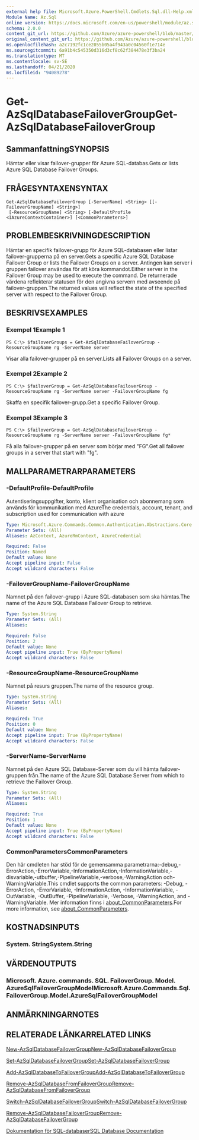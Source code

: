```yaml
---
external help file: Microsoft.Azure.PowerShell.Cmdlets.Sql.dll-Help.xml
Module Name: Az.Sql
online version: https://docs.microsoft.com/en-us/powershell/module/az.sql/get-azsqldatabasefailovergroup
schema: 2.0.0
content_git_url: https://github.com/Azure/azure-powershell/blob/master/src/Sql/Sql/help/Get-AzSqlDatabaseFailoverGroup.md
original_content_git_url: https://github.com/Azure/azure-powershell/blob/master/src/Sql/Sql/help/Get-AzSqlDatabaseFailoverGroup.md
ms.openlocfilehash: a2c7192fc1ce2055b05a4f943a0c04560f1e714e
ms.sourcegitcommit: 6a91b4c545350d316d3cf8c62f384478e3f3ba24
ms.translationtype: MT
ms.contentlocale: sv-SE
ms.lasthandoff: 04/21/2020
ms.locfileid: "94089278"
---
```

# <span data-ttu-id="3a7fb-101">Get-AzSqlDatabaseFailoverGroup</span><span class="sxs-lookup"><span data-stu-id="3a7fb-101">Get-AzSqlDatabaseFailoverGroup</span></span>

## <span data-ttu-id="3a7fb-102">Sammanfattning</span><span class="sxs-lookup"><span data-stu-id="3a7fb-102">SYNOPSIS</span></span>
<span data-ttu-id="3a7fb-103">Hämtar eller visar failover-grupper för Azure SQL-databas.</span><span class="sxs-lookup"><span data-stu-id="3a7fb-103">Gets or lists Azure SQL Database Failover Groups.</span></span>

## <span data-ttu-id="3a7fb-104">FRÅGESYNTAXEN</span><span class="sxs-lookup"><span data-stu-id="3a7fb-104">SYNTAX</span></span>

```
Get-AzSqlDatabaseFailoverGroup [-ServerName] <String> [[-FailoverGroupName] <String>]
 [-ResourceGroupName] <String> [-DefaultProfile <IAzureContextContainer>] [<CommonParameters>]
```

## <span data-ttu-id="3a7fb-105">PROBLEMBESKRIVNING</span><span class="sxs-lookup"><span data-stu-id="3a7fb-105">DESCRIPTION</span></span>
<span data-ttu-id="3a7fb-106">Hämtar en specifik failover-grupp för Azure SQL-databasen eller listar failover-grupperna på en server.</span><span class="sxs-lookup"><span data-stu-id="3a7fb-106">Gets a specific Azure SQL Database Failover Group or lists the Failover Groups on a server.</span></span>
<span data-ttu-id="3a7fb-107">Antingen kan server i gruppen failover användas för att köra kommandot.</span><span class="sxs-lookup"><span data-stu-id="3a7fb-107">Either server in the Failover Group may be used to execute the command.</span></span> <span data-ttu-id="3a7fb-108">De returnerade värdena reflekterar statusen för den angivna servern med avseende på failover-gruppen.</span><span class="sxs-lookup"><span data-stu-id="3a7fb-108">The returned values will reflect the state of the specified server with respect to the Failover Group.</span></span>

## <span data-ttu-id="3a7fb-109">BESKRIVS</span><span class="sxs-lookup"><span data-stu-id="3a7fb-109">EXAMPLES</span></span>

### <span data-ttu-id="3a7fb-110">Exempel 1</span><span class="sxs-lookup"><span data-stu-id="3a7fb-110">Example 1</span></span>
```
PS C:\> $failoverGroups = Get-AzSqlDatabaseFailoverGroup -ResourceGroupName rg -ServerName server
```

<span data-ttu-id="3a7fb-111">Visar alla failover-grupper på en server.</span><span class="sxs-lookup"><span data-stu-id="3a7fb-111">Lists all Failover Groups on a server.</span></span>

### <span data-ttu-id="3a7fb-112">Exempel 2</span><span class="sxs-lookup"><span data-stu-id="3a7fb-112">Example 2</span></span>
```
PS C:\> $failoverGroup = Get-AzSqlDatabaseFailoverGroup -ResourceGroupName rg -ServerName server -FailoverGroupName fg
```

<span data-ttu-id="3a7fb-113">Skaffa en specifik failover-grupp.</span><span class="sxs-lookup"><span data-stu-id="3a7fb-113">Get a specific Failover Group.</span></span>

### <span data-ttu-id="3a7fb-114">Exempel 3</span><span class="sxs-lookup"><span data-stu-id="3a7fb-114">Example 3</span></span>
```
PS C:\> $failoverGroup = Get-AzSqlDatabaseFailoverGroup -ResourceGroupName rg -ServerName server -FailoverGroupName fg*
```

<span data-ttu-id="3a7fb-115">Få alla failover-grupper på en server som börjar med "FG".</span><span class="sxs-lookup"><span data-stu-id="3a7fb-115">Get all failover groups in a server that start with "fg".</span></span>

## <span data-ttu-id="3a7fb-116">MALLPARAMETRAR</span><span class="sxs-lookup"><span data-stu-id="3a7fb-116">PARAMETERS</span></span>

### <span data-ttu-id="3a7fb-117">-DefaultProfile</span><span class="sxs-lookup"><span data-stu-id="3a7fb-117">-DefaultProfile</span></span>
<span data-ttu-id="3a7fb-118">Autentiseringsuppgifter, konto, klient organisation och abonnemang som används för kommunikation med Azure</span><span class="sxs-lookup"><span data-stu-id="3a7fb-118">The credentials, account, tenant, and subscription used for communication with azure</span></span>

```yaml
Type: Microsoft.Azure.Commands.Common.Authentication.Abstractions.Core.IAzureContextContainer
Parameter Sets: (All)
Aliases: AzContext, AzureRmContext, AzureCredential

Required: False
Position: Named
Default value: None
Accept pipeline input: False
Accept wildcard characters: False
```

### <span data-ttu-id="3a7fb-119">-FailoverGroupName</span><span class="sxs-lookup"><span data-stu-id="3a7fb-119">-FailoverGroupName</span></span>
<span data-ttu-id="3a7fb-120">Namnet på den failover-grupp i Azure SQL-databasen som ska hämtas.</span><span class="sxs-lookup"><span data-stu-id="3a7fb-120">The name of the Azure SQL Database Failover Group to retrieve.</span></span>

```yaml
Type: System.String
Parameter Sets: (All)
Aliases:

Required: False
Position: 2
Default value: None
Accept pipeline input: True (ByPropertyName)
Accept wildcard characters: False
```

### <span data-ttu-id="3a7fb-121">-ResourceGroupName</span><span class="sxs-lookup"><span data-stu-id="3a7fb-121">-ResourceGroupName</span></span>
<span data-ttu-id="3a7fb-122">Namnet på resurs gruppen.</span><span class="sxs-lookup"><span data-stu-id="3a7fb-122">The name of the resource group.</span></span>

```yaml
Type: System.String
Parameter Sets: (All)
Aliases:

Required: True
Position: 0
Default value: None
Accept pipeline input: True (ByPropertyName)
Accept wildcard characters: False
```

### <span data-ttu-id="3a7fb-123">-ServerName</span><span class="sxs-lookup"><span data-stu-id="3a7fb-123">-ServerName</span></span>
<span data-ttu-id="3a7fb-124">Namnet på den Azure SQL Database-Server som du vill hämta failover-gruppen från.</span><span class="sxs-lookup"><span data-stu-id="3a7fb-124">The name of the Azure SQL Database Server from which to retrieve the Failover Group.</span></span>

```yaml
Type: System.String
Parameter Sets: (All)
Aliases:

Required: True
Position: 1
Default value: None
Accept pipeline input: True (ByPropertyName)
Accept wildcard characters: False
```

### <span data-ttu-id="3a7fb-125">CommonParameters</span><span class="sxs-lookup"><span data-stu-id="3a7fb-125">CommonParameters</span></span>
<span data-ttu-id="3a7fb-126">Den här cmdleten har stöd för de gemensamma parametrarna:-debug,-ErrorAction,-ErrorVariable,-InformationAction,-InformationVariable,-disvariable,-utbuffer,-PipelineVariable,-verbose,-WarningAction och-WarningVariable.</span><span class="sxs-lookup"><span data-stu-id="3a7fb-126">This cmdlet supports the common parameters: -Debug, -ErrorAction, -ErrorVariable, -InformationAction, -InformationVariable, -OutVariable, -OutBuffer, -PipelineVariable, -Verbose, -WarningAction, and -WarningVariable.</span></span> <span data-ttu-id="3a7fb-127">Mer information finns i [about_CommonParameters](http://go.microsoft.com/fwlink/?LinkID=113216).</span><span class="sxs-lookup"><span data-stu-id="3a7fb-127">For more information, see [about_CommonParameters](http://go.microsoft.com/fwlink/?LinkID=113216).</span></span>

## <span data-ttu-id="3a7fb-128">KOSTNADS</span><span class="sxs-lookup"><span data-stu-id="3a7fb-128">INPUTS</span></span>

### <span data-ttu-id="3a7fb-129">System. String</span><span class="sxs-lookup"><span data-stu-id="3a7fb-129">System.String</span></span>

## <span data-ttu-id="3a7fb-130">VÄRDEN</span><span class="sxs-lookup"><span data-stu-id="3a7fb-130">OUTPUTS</span></span>

### <span data-ttu-id="3a7fb-131">Microsoft. Azure. commands. SQL. FailoverGroup. Model. AzureSqlFailoverGroupModel</span><span class="sxs-lookup"><span data-stu-id="3a7fb-131">Microsoft.Azure.Commands.Sql.FailoverGroup.Model.AzureSqlFailoverGroupModel</span></span>

## <span data-ttu-id="3a7fb-132">ANMÄRKNINGAR</span><span class="sxs-lookup"><span data-stu-id="3a7fb-132">NOTES</span></span>

## <span data-ttu-id="3a7fb-133">RELATERADE LÄNKAR</span><span class="sxs-lookup"><span data-stu-id="3a7fb-133">RELATED LINKS</span></span>

[<span data-ttu-id="3a7fb-134">New-AzSqlDatabaseFailoverGroup</span><span class="sxs-lookup"><span data-stu-id="3a7fb-134">New-AzSqlDatabaseFailoverGroup</span></span>](./New-AzSqlDatabaseFailoverGroup.md)

[<span data-ttu-id="3a7fb-135">Set-AzSqlDatabaseFailoverGroup</span><span class="sxs-lookup"><span data-stu-id="3a7fb-135">Set-AzSqlDatabaseFailoverGroup</span></span>](./Set-AzSqlDatabaseFailoverGroup.md)

[<span data-ttu-id="3a7fb-136">Add-AzSqlDatabaseToFailoverGroup</span><span class="sxs-lookup"><span data-stu-id="3a7fb-136">Add-AzSqlDatabaseToFailoverGroup</span></span>](./Add-AzSqlDatabaseToFailoverGroup.md)

[<span data-ttu-id="3a7fb-137">Remove-AzSqlDatabaseFromFailoverGroup</span><span class="sxs-lookup"><span data-stu-id="3a7fb-137">Remove-AzSqlDatabaseFromFailoverGroup</span></span>](./Remove-AzSqlDatabaseFromFailoverGroup.md)

[<span data-ttu-id="3a7fb-138">Switch-AzSqlDatabaseFailoverGroup</span><span class="sxs-lookup"><span data-stu-id="3a7fb-138">Switch-AzSqlDatabaseFailoverGroup</span></span>](./Switch-AzSqlDatabaseFailoverGroup.md)

[<span data-ttu-id="3a7fb-139">Remove-AzSqlDatabaseFailoverGroup</span><span class="sxs-lookup"><span data-stu-id="3a7fb-139">Remove-AzSqlDatabaseFailoverGroup</span></span>](./Remove-AzSqlDatabaseFailoverGroup.md)

[<span data-ttu-id="3a7fb-140">Dokumentation för SQL-databaser</span><span class="sxs-lookup"><span data-stu-id="3a7fb-140">SQL Database Documentation</span></span>](https://docs.microsoft.com/azure/sql-database/)
